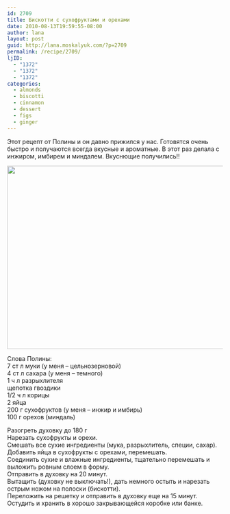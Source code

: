 ```yaml
---
id: 2709
title: Бискотти с сухофруктами и орехами
date: 2010-08-13T19:59:55-08:00
author: lana
layout: post
guid: http://lana.moskalyuk.com/?p=2709
permalink: /recipe/2709/
ljID:
  - "1372"
  - "1372"
  - "1372"
categories:
  - almonds
  - biscotti
  - cinnamon
  - dessert
  - figs
  - ginger
---
```

Этот рецепт от Полины и он давно прижился у нас. Готовятся очень быстро и получаются всегда вкусные и ароматные. В этот раз делала с инжиром, имбирем и миндалем. Вкуснющие получились!!

<img loading="lazy" class="alignnone" title="biscotti" src="http://farm5.static.flickr.com/4076/4889287919_cd6ed62f71_z.jpg" alt="" width="640" height="427" /> 

Слова Полины:  
7 ст л муки (у меня – цельнозерновой)  
4 ст л сахара (у меня – темного)  
1 ч л разрыхлителя  
щепотка гвоздики  
1/2 ч л корицы  
2 яйца  
200 г сухофруктов (у меня – инжир и имбирь)  
100 г орехов (миндаль)

Разогреть духовку до 180 г  
Нарезать сухофрукты и орехи.  
Смешать все сухие ингредиенты (мука, разрыхлитель, специи, сахар).  
Добавить яйца в сухофрукты с орехами, перемешать.  
Соединить сухие и влажные ингредиенты, тщательно перемешать и выложить ровным слоем в форму.  
Отправить в духовку на 20 минут.  
Вытащить (духовку не выключать!), дать немного остыть и нарезать острым ножом на полоски (бискотти).  
Переложить на решетку и отправить в духовку еще на 15 минут.  
Остудить и хранить в хорошо закрывающейся коробке или банке.